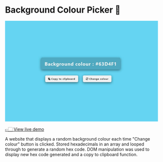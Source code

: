 # Background Colour Picker 🎨

![Background colour picker](../00-assets/images/projects/markdown/01-background-colour-picker.jpg)

[👉🏻 View live demo](https://vanillajs-only.netlify.app/01-background-colour-picker)

A website that displays a random background colour each time "Change colour" button is clicked. Stored hexadecimals in an array and looped through to generate a random hex code. DOM manipulation was used to display new hex code generated and a copy to clipboard function.
